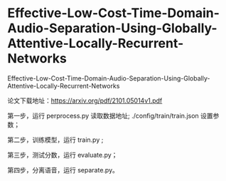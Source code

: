 # Effective-Low-Cost-Time-Domain-Audio-Separation-Using-Globally-Attentive-Locally-Recurrent-Networks

Effective-Low-Cost-Time-Domain-Audio-Separation-Using-Globally-Attentive-Locally-Recurrent-Networks

论文下载地址：https://arxiv.org/pdf/2101.05014v1.pdf

第一步，运行 perprocess.py 读取数据地址; ./config/train/train.json 设置参数；
 
第二步，训练模型，运行 train.py ;

第三步，测试分数，运行 evaluate.py；

第四步，分离语音，运行 separate.py。
